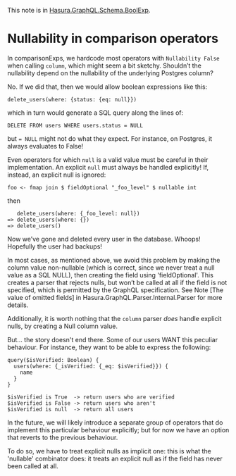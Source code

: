 This note is in [Hasura.GraphQL.Schema.BoolExp](https://github.com/hasura/graphql-engine/blob/master/server/src-lib/Hasura/GraphQL/Schema/BoolExp.hs#L238).

# Nullability in comparison operators


In comparisonExps, we hardcode most operators with `Nullability False` when
calling `column`, which might seem a bit sketchy. Shouldn’t the nullability
depend on the nullability of the underlying Postgres column?

No. If we did that, then we would allow boolean expressions like this:

    delete_users(where: {status: {eq: null}})

which in turn would generate a SQL query along the lines of:

    DELETE FROM users WHERE users.status = NULL

but `= NULL` might not do what they expect. For instance, on Postgres, it always
evaluates to False!

Even operators for which `null` is a valid value must be careful in their
implementation. An explicit `null` must always be handled explicitly! If,
instead, an explicit null is ignored:

    foo <- fmap join $ fieldOptional "_foo_level" $ nullable int

then

       delete_users(where: {_foo_level: null})
    => delete_users(where: {})
    => delete_users()

Now we’ve gone and deleted every user in the database. Whoops! Hopefully the
user had backups!

In most cases, as mentioned above, we avoid this problem by making the column
value non-nullable (which is correct, since we never treat a null value as a SQL
NULL), then creating the field using 'fieldOptional'. This creates a parser that
rejects nulls, but won’t be called at all if the field is not specified, which
is permitted by the GraphQL specification. See Note [The value of omitted
fields] in Hasura.GraphQL.Parser.Internal.Parser for more details.

Additionally, it is worth nothing that the `column` parser *does* handle
explicit nulls, by creating a Null column value.

But... the story doesn't end there. Some of our users WANT this peculiar
behaviour. For instance, they want to be able to express the following:

    query($isVerified: Boolean) {
      users(where: {_isVerified: {_eq: $isVerified}}) {
        name
      }
    }

    $isVerified is True  -> return users who are verified
    $isVerified is False -> return users who aren't
    $isVerified is null  -> return all users

In the future, we will likely introduce a separate group of operators that do
implement this particular behaviour explicitly; but for now we have an option that
reverts to the previous behaviour.

To do so, we have to treat explicit nulls as implicit one: this is what the
'nullable' combinator does: it treats an explicit null as if the field has never
been called at all.

